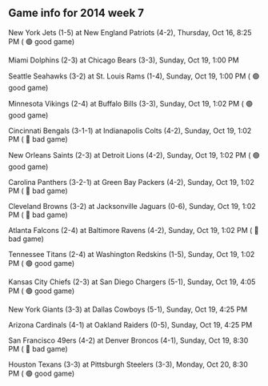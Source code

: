 ## Game info for 2014 week 7
New York Jets (1-5) at New England Patriots (4-2), Thursday, Oct 16, 8:25 PM (	:green_circle: good game)



Miami Dolphins (2-3) at Chicago Bears (3-3), Sunday, Oct 19, 1:00 PM

Seattle Seahawks (3-2) at St. Louis Rams (1-4), Sunday, Oct 19, 1:00 PM (	:green_circle: good game)

Minnesota Vikings (2-4) at Buffalo Bills (3-3), Sunday, Oct 19, 1:02 PM (	:green_circle: good game)

Cincinnati Bengals (3-1-1) at Indianapolis Colts (4-2), Sunday, Oct 19, 1:02 PM (	:red_circle: bad game)

New Orleans Saints (2-3) at Detroit Lions (4-2), Sunday, Oct 19, 1:02 PM (	:green_circle: good game)

Carolina Panthers (3-2-1) at Green Bay Packers (4-2), Sunday, Oct 19, 1:02 PM (	:red_circle: bad game)

Cleveland Browns (3-2) at Jacksonville Jaguars (0-6), Sunday, Oct 19, 1:02 PM (	:red_circle: bad game)

Atlanta Falcons (2-4) at Baltimore Ravens (4-2), Sunday, Oct 19, 1:02 PM (	:red_circle: bad game)

Tennessee Titans (2-4) at Washington Redskins (1-5), Sunday, Oct 19, 1:02 PM (	:green_circle: good game)



Kansas City Chiefs (2-3) at San Diego Chargers (5-1), Sunday, Oct 19, 4:05 PM (	:green_circle: good game)

New York Giants (3-3) at Dallas Cowboys (5-1), Sunday, Oct 19, 4:25 PM

Arizona Cardinals (4-1) at Oakland Raiders (0-5), Sunday, Oct 19, 4:25 PM



San Francisco 49ers (4-2) at Denver Broncos (4-1), Sunday, Oct 19, 8:30 PM (	:red_circle: bad game)



Houston Texans (3-3) at Pittsburgh Steelers (3-3), Monday, Oct 20, 8:30 PM (	:green_circle: good game)

